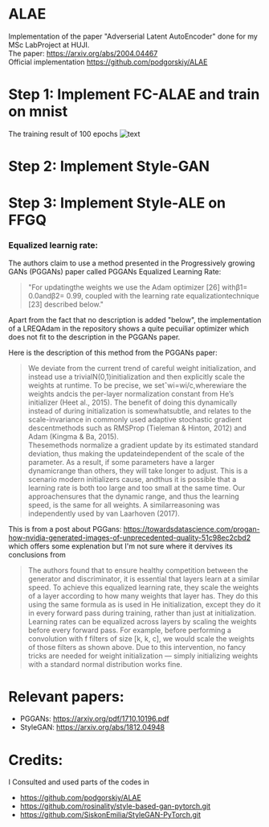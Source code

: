 # ALAE
Implementation of the paper "Adverserial Latent AutoEncoder" done for my MSc LabProject at HUJI. \
The paper: https://arxiv.org/abs/2004.04467 \
Official implementation https://github.com/podgorskiy/ALAE

# Step 1: Implement FC-ALAE and train on mnist
The training result of 100 epochs
![text](Training_dir/ALAE_mnist/training_fc.gif)
# Step 2: Implement Style-GAN
# Step 3: Implement Style-ALE on FFGQ

 
### Equalized learnig rate:
The authors claim to use a method presented in the Progressively growing GANs (PGGANs) paper called
PGGANs Equalized Learning Rate: 
>"For updatingthe weights we use the Adam optimizer [26] withβ1= 0.0andβ2= 0.99,
 coupled with the learning rate equalizationtechnique [23] described below."

Apart from the fact that no description is added "below", the implementation of a LREQAdam 
in the repository shows a quite pecuiliar optimizer which does not fit to the description in the PGGANs paper.

Here is the description of this method from the PGGANs paper:
>We deviate from the current trend of careful weight initialization, and instead use a trivialN(0,1)initialization and 
>then explicitly scale the weights at runtime.  To be precise, we setˆwi=wi/c,wherewiare the weights andcis the 
>per-layer normalization constant from He’s initializer (Heet al., 2015).   The benefit of doing this dynamically 
>instead of during initialization is somewhatsubtle, and relates to the scale-invariance in commonly used adaptive 
>stochastic gradient descentmethods such as RMSProp (Tieleman & Hinton, 2012) and Adam (Kingma & Ba, 2015).  
>Thesemethods normalize a gradient update by its estimated standard deviation, thus making the updateindependent 
>of the scale of the parameter.  As a result, if some parameters have a larger dynamicrange than others, they will
> take longer to adjust.  This is a scenario modern initializers cause, andthus it is possible that a learning rate 
>is both too large and too small at the same time. Our approachensures that the dynamic range, and thus the learning 
>speed, is the same for all weights.  A similarreasoning was independently used by van Laarhoven (2017).

This is from a post about PGGans: https://towardsdatascience.com/progan-how-nvidia-generated-images-of-unprecedented-quality-51c98ec2cbd2
which offers some explenation but I'm not sure where it dervives its conclusions from
>The authors found that to ensure healthy competition between the generator and discriminator, it is essential that 
>layers learn at a similar speed. To achieve this equalized learning rate, they scale the weights of a layer according 
>to how many weights that layer has. They do this using the same formula as is used in He initialization, except they 
>do it in every forward pass during training, rather than just at initialization.
Learning rates can be equalized across layers by scaling the weights before every forward pass. For example, before 
>performing a convolution with f filters of size [k, k, c], we would scale the weights of those filters as shown above.
>Due to this intervention, no fancy tricks are needed for weight initialization — simply initializing weights with a 
>standard normal distribution works fine.
>
# Relevant papers:
- PGGANs: https://arxiv.org/pdf/1710.10196.pdf
- StyleGAN: https://arxiv.org/abs/1812.04948

# Credits:
I Consulted and used parts of the codes in
* https://github.com/podgorskiy/ALAE
* https://github.com/rosinality/style-based-gan-pytorch.git
* https://github.com/SiskonEmilia/StyleGAN-PyTorch.git